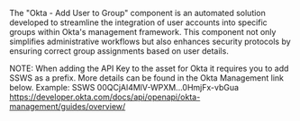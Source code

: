 The "Okta - Add User to Group" component is an automated solution developed to streamline the integration of user accounts into specific groups within Okta's management framework. This component not only simplifies administrative workflows but also enhances security protocols by ensuring correct group assignments based on user details.

NOTE: When adding the API Key to the asset for Okta it requires you to add SSWS as a prefix.  More details can be found in the Okta Management link below.
Example: SSWS 00QCjAl4MlV-WPXM...0HmjFx-vbGua
https://developer.okta.com/docs/api/openapi/okta-management/guides/overview/ 